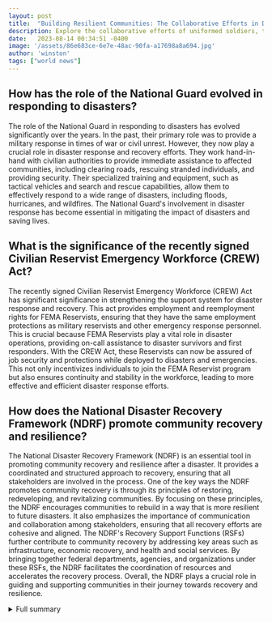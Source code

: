 ```yaml
---
layout: post
title:  "Building Resilient Communities: The Collaborative Efforts in Disaster Response and Recovery"
description: Explore the collaborative efforts of uniformed soldiers, the National Guard, FEMA Reservists, and the National Disaster Recovery Framework in providing timely and comprehensive assistance to disaster-affected communities.
date:   2023-08-14 00:34:51 -0400
image: '/assets/86e683ce-6e7e-48ac-90fa-a17698a8a694.jpg'
author: 'winston'
tags: ["world news"]
---
```


## How has the role of the National Guard evolved in responding to disasters?
The role of the National Guard in responding to disasters has evolved significantly over the years. In the past, their primary role was to provide a military response in times of war or civil unrest. However, they now play a crucial role in disaster response and recovery efforts. They work hand-in-hand with civilian authorities to provide immediate assistance to affected communities, including clearing roads, rescuing stranded individuals, and providing security. Their specialized training and equipment, such as tactical vehicles and search and rescue capabilities, allow them to effectively respond to a wide range of disasters, including floods, hurricanes, and wildfires. The National Guard's involvement in disaster response has become essential in mitigating the impact of disasters and saving lives.

## What is the significance of the recently signed Civilian Reservist Emergency Workforce (CREW) Act?
The recently signed Civilian Reservist Emergency Workforce (CREW) Act has significant significance in strengthening the support system for disaster response and recovery. This act provides employment and reemployment rights for FEMA Reservists, ensuring that they have the same employment protections as military reservists and other emergency response personnel. This is crucial because FEMA Reservists play a vital role in disaster operations, providing on-call assistance to disaster survivors and first responders. With the CREW Act, these Reservists can now be assured of job security and protections while deployed to disasters and emergencies. This not only incentivizes individuals to join the FEMA Reservist program but also ensures continuity and stability in the workforce, leading to more effective and efficient disaster response efforts.

## How does the National Disaster Recovery Framework (NDRF) promote community recovery and resilience?
The National Disaster Recovery Framework (NDRF) is an essential tool in promoting community recovery and resilience after a disaster. It provides a coordinated and structured approach to recovery, ensuring that all stakeholders are involved in the process. One of the key ways the NDRF promotes community recovery is through its principles of restoring, redeveloping, and revitalizing communities. By focusing on these principles, the NDRF encourages communities to rebuild in a way that is more resilient to future disasters. It also emphasizes the importance of communication and collaboration among stakeholders, ensuring that all recovery efforts are cohesive and aligned. The NDRF's Recovery Support Functions (RSFs) further contribute to community recovery by addressing key areas such as infrastructure, economic recovery, and health and social services. By bringing together federal departments, agencies, and organizations under these RSFs, the NDRF facilitates the coordination of resources and accelerates the recovery process. Overall, the NDRF plays a crucial role in guiding and supporting communities in their journey towards recovery and resilience.

<details>
  <summary>Full summary</summary>
While driving through the disaster zone with a volunteer relief worker, we noticed uniformed soldiers at some of the checkpoints. This is the first sighting of soldiers in the area, which suggests that national assistance is now starting to arrive.<br><br>Meanwhile, in another part of the country, a severe winter storm in Texas caused massive power outages in February 2021. The deployment of the National Guard was crucial in response to the winter storm. National Guard members cleared roads and assisted stranded drivers, bringing Texans to warming shelters. Their collaboration with civilian authorities was commendable, as they worked together to strengthen and expand local disaster response capacity.<br><br>Not only are the National Guard involved in responding to natural disasters, but they also play a vital role in saving lives and protecting property during human-made disasters. Their swift water rescues and use of tactical vehicles in flood situations have been instrumental in mitigating the impact of such calamities. Their airlift missions in response to hurricanes have allowed for large-scale evacuation plans to be executed efficiently.<br><br>In addition to the National Guard, FEMA (Federal Emergency Management Agency) consistently seeks talented and hard-working individuals who are eager to assist disaster survivors and first responders on an on-call basis as Reservist employees. Reservists travel, receive training, build professional networks, and support those in need. The work is available intermittently, and applicants must commit to working on an on-call basis, being available to travel within 24-48 hours and being deployed for 30 or more days.<br><br>The recently signed Civilian Reservist Emergency Workforce (CREW) Act provides employment and reemployment rights for FEMA Reservists when they are deployed to disasters and emergencies on behalf of FEMA. This legislation ensures that they have the same protections as military reservists, national guard members, national disaster medical service, and urban search and rescue system members. FEMA is in the process of implementing this important legislation to protect the full-time employment of Reservists.<br><br>FEMA, with its thousands of staff deployed to disaster operations across the country and U.S. territories, also maintains a cadre of more than 4,000 reservists. Their resources and current information about major disaster declarations can be found on their website, providing valuable support to those affected by disasters.<br><br>To facilitate effective recovery support to disaster-impacted states, tribes, territorial, and local jurisdictions, the National Disaster Recovery Framework (NDRF) was established. The NDRF focuses on restoring, redeveloping, and revitalizing communities in a way that builds a more resilient nation. It defines eight principles that guide recovery core capability development and recovery support activities.<br><br>The NDRF outlines a coordinating structure that ensures communication and collaboration among all stakeholders, provides guidance for pre- and post-disaster recovery planning, and assigns roles and responsibilities to recovery coordinators and other stakeholders. It promotes the opportunity to rebuild stronger, smarter, and safer communities.<br><br>Six Recovery Support Functions (RSFs) have been identified within the NDRF as the coordinating structure for key areas of recovery assistance. These include Infrastructure Systems, Economic Recovery, Natural & Cultural Resources, Health and Social Services, Community Assistance, and Housing Recovery. The RSFs bring federal departments, agencies, and supporting organizations together to focus on community recovery needs and facilitate the coordination of resources to accelerate the recovery process.<br><br>The Recovery Support Function Leadership Group (RSFLG) plays a crucial role in coordinating disaster recovery work across the RSFs and prioritizing resources to support recovery efforts effectively. This group ensures that federal assistance is delivered in a unified and coordinated manner.<br><br>Overall, the collaborative efforts of uniformed soldiers, the National Guard, FEMA Reservists, and the National Disaster Recovery Framework demonstrate the commitment to providing timely and comprehensive assistance to disaster-affected communities. Their dedication to saving lives, protecting property, and supporting recovery efforts is commendable. Together, they form a strong and resilient support system that helps communities overcome the challenges posed by natural and human-made disasters.
</details>
